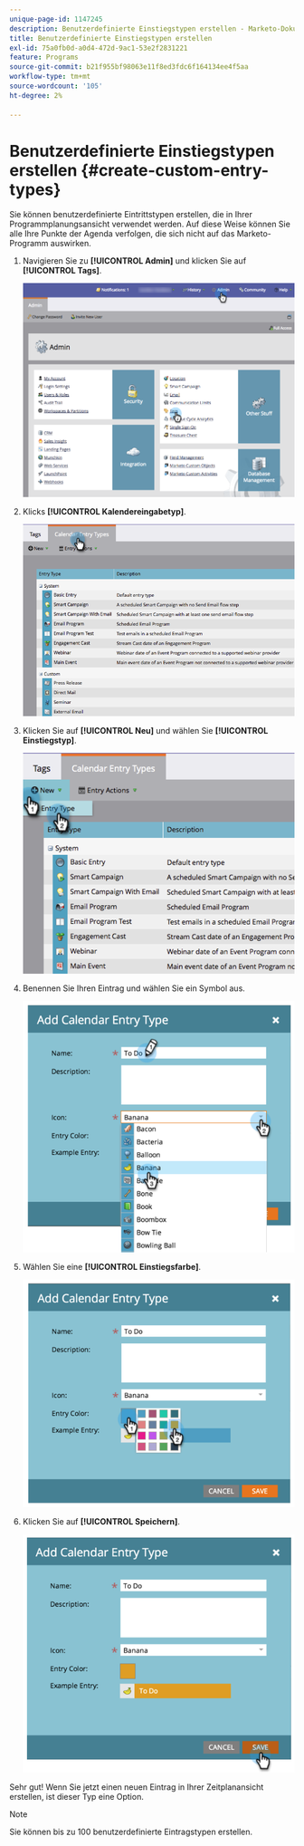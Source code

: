 ```yaml
---
unique-page-id: 1147245
description: Benutzerdefinierte Einstiegstypen erstellen - Marketo-Dokumente - Produktdokumentation
title: Benutzerdefinierte Einstiegstypen erstellen
exl-id: 75a0fb0d-a0d4-472d-9ac1-53e2f2831221
feature: Programs
source-git-commit: b21f955bf98063e11f8ed3fdc6f164134ee4f5aa
workflow-type: tm+mt
source-wordcount: '105'
ht-degree: 2%

---
```


# Benutzerdefinierte Einstiegstypen erstellen {#create-custom-entry-types}

Sie können benutzerdefinierte Eintrittstypen erstellen, die in Ihrer Programmplanungsansicht verwendet werden. Auf diese Weise können Sie alle Ihre Punkte der Agenda verfolgen, die sich nicht auf das Marketo-Programm auswirken.

1. Navigieren Sie zu **[!UICONTROL Admin]** und klicken Sie auf **[!UICONTROL Tags]**.

   ![](assets/admintags.png)

1. Klicks **[!UICONTROL Kalendereingabetyp]**.

   ![](assets/image2014-9-15-15-3a41-3a33.png)

1. Klicken Sie auf **[!UICONTROL Neu]** und wählen Sie **[!UICONTROL Einstiegstyp]**.

   ![](assets/image2014-9-15-15-3a41-3a58.png)

1. Benennen Sie Ihren Eintrag und wählen Sie ein Symbol aus.

   ![](assets/image2014-9-15-16-3a11-3a24.png)

1. Wählen Sie eine **[!UICONTROL Einstiegsfarbe]**.

   ![](assets/image2014-9-15-16-3a3-3a55.png)

1. Klicken Sie auf **[!UICONTROL Speichern]**.

   ![](assets/image2014-9-15-16-3a4-3a14.png)

Sehr gut! Wenn Sie jetzt einen neuen Eintrag in Ihrer Zeitplanansicht erstellen, ist dieser Typ eine Option.

>[!NOTE]
>
>Sie können bis zu 100 benutzerdefinierte Eintragstypen erstellen.
